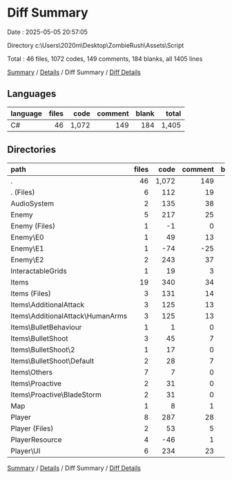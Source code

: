 # Diff Summary

Date : 2025-05-05 20:57:05

Directory c:\\Users\\2020m\\Desktop\\ZombieRush\\Assets\\Script

Total : 46 files,  1072 codes, 149 comments, 184 blanks, all 1405 lines

[Summary](results.md) / [Details](details.md) / Diff Summary / [Diff Details](diff-details.md)

## Languages
| language | files | code | comment | blank | total |
| :--- | ---: | ---: | ---: | ---: | ---: |
| C# | 46 | 1,072 | 149 | 184 | 1,405 |

## Directories
| path | files | code | comment | blank | total |
| :--- | ---: | ---: | ---: | ---: | ---: |
| . | 46 | 1,072 | 149 | 184 | 1,405 |
| . (Files) | 6 | 112 | 19 | 23 | 154 |
| AudioSystem | 2 | 135 | 38 | 29 | 202 |
| Enemy | 5 | 217 | 25 | 38 | 280 |
| Enemy (Files) | 1 | -1 | 0 | -1 | -2 |
| Enemy\\E0 | 1 | 49 | 13 | 9 | 71 |
| Enemy\\E1 | 1 | -74 | -25 | -5 | -104 |
| Enemy\\E2 | 2 | 243 | 37 | 35 | 315 |
| InteractableGrids | 1 | 19 | 3 | -2 | 20 |
| Items | 19 | 340 | 34 | 32 | 406 |
| Items (Files) | 3 | 131 | 14 | 4 | 149 |
| Items\\AdditionalAttack | 3 | 125 | 13 | 17 | 155 |
| Items\\AdditionalAttack\\HumanArms | 3 | 125 | 13 | 17 | 155 |
| Items\\BulletBehaviour | 1 | 1 | 0 | 0 | 1 |
| Items\\BulletShoot | 3 | 45 | 7 | 16 | 68 |
| Items\\BulletShoot\\2 | 1 | 17 | 0 | 4 | 21 |
| Items\\BulletShoot\\Default | 2 | 28 | 7 | 12 | 47 |
| Items\\Others | 7 | 7 | 0 | 0 | 7 |
| Items\\Proactive | 2 | 31 | 0 | -5 | 26 |
| Items\\Proactive\\BladeStorm | 2 | 31 | 0 | -5 | 26 |
| Map | 1 | 8 | 1 | 2 | 11 |
| Player | 8 | 287 | 28 | 61 | 376 |
| Player (Files) | 2 | 53 | 5 | 9 | 67 |
| PlayerResource | 4 | -46 | 1 | 1 | -44 |
| Player\\UI | 6 | 234 | 23 | 52 | 309 |

[Summary](results.md) / [Details](details.md) / Diff Summary / [Diff Details](diff-details.md)